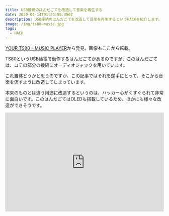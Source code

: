 ```yaml
---
title: USB接続のはんだごてを改造して音楽を再生する
date: 2020-04-14T01:33:55.356Z
description: USB接続のはんだごてを改造して音楽を再生するというHACKを紹介します。
image: /img/ts80-music.jpg
tags:
  - HACK
---
```

[YOUR TS80 – MUSIC PLAYER](https://hackaday.com/2019/12/31/your-ts80-music-player/)から発見。画像もここから転載。

TS80というUSB給電で動作するはんだごてがあるのですが、このはんだごては、コテの部分の接続にオーディオジャックを用いています。

これ自体どうかと思うのですが、この記事ではそれを逆手にとって、そこから音楽を流すように改造してしまっています。

本来のものとは違う用途に改造するというのは、ハッカー心がくすぐられて非常に面白いです。このはんだごてはOLEDも搭載しているため、ほかにも様々な改造ができそうです。 

<iframe width="100%" height="315" src="https://www.youtube.com/embed/aose7zWV1fM" frameborder="0" allow="accelerometer; autoplay; encrypted-media; gyroscope; picture-in-picture" allowfullscreen></iframe>
